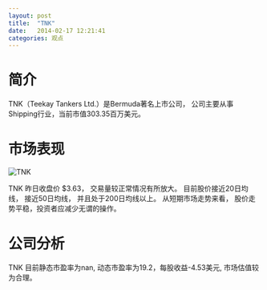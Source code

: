 ```yaml
---
layout: post
title:  "TNK"
date:   2014-02-17 12:21:41
categories: 观点
---
```


# 简介
TNK（Teekay Tankers Ltd.）是Bermuda著名上市公司，
公司主要从事Shipping行业，当前市值303.35百万美元。

# 市场表现

![TNK](http://finviz.com/chart.ashx?t=TNK&ty=c&ta=1&p=d&s=l)

TNK 昨日收盘价 $3.63，
交易量较正常情况有所放大。
目前股价接近20日均线，
接近50日均线，
并且处于200日均线以上。
从短期市场走势来看，
股价走势平稳，投资者应减少无谓的操作。

# 公司分析
TNK 目前静态市盈率为nan, 动态市盈率为19.2，每股收益-4.53美元,
市场估值较为合理。
